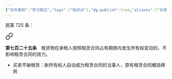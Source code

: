 ```yaml
---
{"文件类别":"学习笔记","tags":["知识点"],"dg-publish":true,"aliases":["买卖不破租赁"],"permalink":"/学习笔记/知识点cheese/让与不破租赁/","dgPassFrontmatter":true,"created":"2024-09-29T08:58:02.053+08:00","updated":"2024-09-29T09:00:13.330+08:00"}
---
```


民第 725 条：
<div class="transclusion internal-embed is-loaded"><a class="markdown-embed-link" href="////#t0725" aria-label="Open link"><svg xmlns="http://www.w3.org/2000/svg" width="24" height="24" viewBox="0 0 24 24" fill="none" stroke="currentColor" stroke-width="2" stroke-linecap="round" stroke-linejoin="round" class="svg-icon lucide-link"><path d="M10 13a5 5 0 0 0 7.54.54l3-3a5 5 0 0 0-7.07-7.07l-1.72 1.71"></path><path d="M14 11a5 5 0 0 0-7.54-.54l-3 3a5 5 0 0 0 7.07 7.07l1.71-1.71"></path></svg></a><div class="markdown-embed">



**第七百二十五条**　租赁物在承租人按照租赁合同占有期限内发生所有权变动的，不影响租赁合同的效力。 

</div></div>

- 买卖不破租赁：新所有权人自动成为租赁合同的当事人，原有租赁合同概括移转